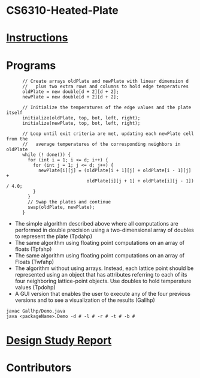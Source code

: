 CS6310-Heated-Plate
===================

# [Instructions](https://s3.amazonaws.com/content.udacity-data.com/courses/gt-cs6310/projects/project1/project1.html)

# Programs
```
      // Create arrays oldPlate and newPlate with linear dimension d
      //   plus two extra rows and columns to hold edge temperatures
      oldPlate = new double[d + 2][d + 2];
      newPlate = new double[d + 2][d + 2];

      // Initialize the temperatures of the edge values and the plate itself
      initialize(oldPlate, top, bot, left, right);
      initialize(newPlate, top, bot, left, right);

      // Loop until exit criteria are met, updating each newPlate cell from the
      //   average temperatures of the corresponding neighbors in oldPlate
      while (! done()) {
        for (int i = 1; i <= d; i++) {
          for (int j = 1; j <= d; j++) {
            newPlate[i][j] = (oldPlate[i + 1][j] + oldPlate[i - 1][j] +
                              oldPlate[i][j + 1] + oldPlate[i][j - 1]) / 4.0;
          }
        }
        // Swap the plates and continue
        swap(oldPlate, newPlate);
      }

```
* The simple algorithm described above where all computations are performed in double precision using a two-dimensional array of doubles to represent the plate (Tpdahp)
* The same algorithm using floating point computations on an array of floats (Tpfahp)
* The same algorithm using floating point computations on an array of Floats (Twfahp)
* The algorithm without using arrays. Instead, each lattice point should be represented using an object that has attributes referring to each of its four neighboring lattice-point objects. Use doubles to hold temperature values (Tpdohp)
* A GUI version that enables the user to execute any of the four previous versions and to see a visualization of the results (Gallhp)

```
javac Gallhp/Demo.java
java <packageName>.Demo -d # -l # -r # -t # -b #
```

# [Design Study Report](https://github.com/sathomps/CS6310-Heated-Plate/wiki)


# Contributors

